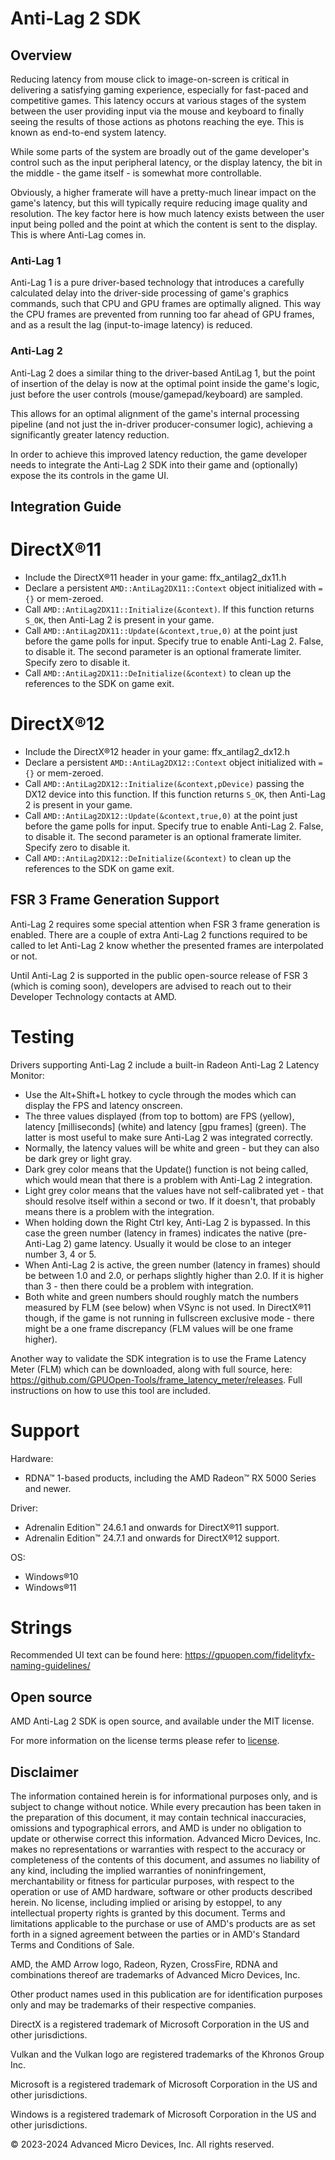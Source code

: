 # Anti-Lag 2 SDK

## Overview
Reducing latency from mouse click to image-on-screen is critical in delivering a satisfying gaming experience, especially for fast-paced and competitive games. This latency occurs at various stages of the system between the user providing input via the mouse and keyboard to finally seeing the results of those actions as photons reaching the eye. This is known as end-to-end system latency.

While some parts of the system are broadly out of the game developer's control such as the input peripheral latency, or the display latency, the bit in the middle - the game itself - is somewhat more controllable.

Obviously, a higher framerate will have a pretty-much linear impact on the game's latency, but this will typically require reducing image quality and resolution. The key factor here is how much latency exists between the user input being polled and the point at which the content is sent to the display. This is where Anti-Lag comes in.

### Anti-Lag 1
Anti-Lag 1 is a pure driver-based technology that introduces a carefully calculated delay into the driver-side processing of game's graphics commands, such that CPU and GPU frames are optimally aligned. This way the CPU frames are prevented from running too far ahead of GPU frames, and as a result the lag (input-to-image latency) is reduced.

### Anti-Lag 2
Anti-Lag 2 does a similar thing to the driver-based AntiLag 1, but the point of insertion of the delay is now at the optimal point inside the game's logic, just before the user controls (mouse/gamepad/keyboard) are sampled.

This allows for an optimal alignment of the game's internal processing pipeline (and not just the in-driver producer-consumer logic), achieving a significantly greater latency reduction.

In order to achieve this improved latency reduction, the game developer needs to integrate the Anti-Lag 2 SDK into their game and (optionally) expose the its controls in the game UI.

## Integration Guide

# DirectX®11

* Include the DirectX®11 header in your game: ffx_antilag2_dx11.h
* Declare a persistent `AMD::AntiLag2DX11::Context` object initialized with `= {}` or mem-zeroed.
* Call `AMD::AntiLag2DX11::Initialize(&context)`. If this function returns `S_OK`, then Anti-Lag 2 is present in your game.
* Call `AMD::AntiLag2DX11::Update(&context,true,0)` at the point just before the game polls for input. Specify true to enable Anti-Lag 2. False, to disable it. The second parameter is an optional framerate limiter. Specify zero to disable it.
* Call `AMD::AntiLag2DX11::DeInitialize(&context)` to clean up the references to the SDK on game exit.

# DirectX®12

* Include the DirectX®12 header in your game: ffx_antilag2_dx12.h
* Declare a persistent `AMD::AntiLag2DX12::Context` object initialized with `= {}` or mem-zeroed.
* Call `AMD::AntiLag2DX12::Initialize(&context,pDevice)` passing the DX12 device into this function. If this function returns `S_OK`, then Anti-Lag 2 is present in your game.
* Call `AMD::AntiLag2DX12::Update(&context,true,0)` at the point just before the game polls for input. Specify true to enable Anti-Lag 2. False, to disable it. The second parameter is an optional framerate limiter. Specify zero to disable it.
* Call `AMD::AntiLag2DX12::DeInitialize(&context)` to clean up the references to the SDK on game exit.

## FSR 3 Frame Generation Support
Anti-Lag 2 requires some special attention when FSR 3 frame generation is enabled. There are a couple of extra Anti-Lag 2 functions required to be called to let Anti-Lag 2 know whether the presented frames are interpolated or not.

Until Anti-Lag 2 is supported in the public open-source release of FSR 3 (which is coming soon), developers are advised to reach out to their Developer Technology contacts at AMD.

# Testing

Drivers supporting Anti-Lag 2 include a built-in Radeon Anti-Lag 2 Latency Monitor:
* Use the Alt+Shift+L hotkey to cycle through the modes which can display the FPS and latency onscreen.
* The three values displayed (from top to bottom) are FPS (yellow), latency [milliseconds] (white) and latency [gpu frames] (green). The latter is most useful to make sure Anti-Lag 2 was integrated correctly.
* Normally, the latency values will be white and green - but they can also be dark grey or light gray.
* Dark grey color means that the Update() function is not being called, which would mean that there is a problem with Anti-Lag 2 integration.
* Light grey color means that the values have not self-calibrated yet - that should resolve itself within a second or two. If it doesn't, that probably means there is a problem with the integration.
* When holding down the Right Ctrl key, Anti-Lag 2 is bypassed. In this case the green number (latency in frames) indicates the native (pre-Anti-Lag 2) game latency. Usually it would be close to an integer number 3, 4 or 5.
* When Anti-Lag 2 is active, the green number (latency in frames) should be between 1.0 and 2.0, or perhaps slightly higher than 2.0. If it is higher than 3 - then there could be a problem with integration.
* Both white and green numbers should roughly match the numbers measured by FLM (see below) when VSync is not used. In DirectX®11 though, if the game is not running in fullscreen exclusive mode - there might be a one frame discrepancy (FLM values will be one frame higher).

Another way to validate the SDK integration is to use the Frame Latency Meter (FLM) which can be downloaded, along with full source, here: https://github.com/GPUOpen-Tools/frame_latency_meter/releases. Full instructions on how to use this tool are included.

# Support

Hardware:
* RDNA™ 1-based products, including the AMD Radeon™ RX 5000 Series and newer.

Driver:
* Adrenalin Edition™ 24.6.1 and onwards for DirectX®11 support.
* Adrenalin Edition™ 24.7.1 and onwards for DirectX®12 support.

OS:
* Windows®10
* Windows®11

# Strings

Recommended UI text can be found here: https://gpuopen.com/fidelityfx-naming-guidelines/

<h2>Open source</h2>

AMD Anti-Lag 2 SDK is open source, and available under the MIT license.

For more information on the license terms please refer to [license](LICENSE.txt).

<h2>Disclaimer</h2>

The information contained herein is for informational purposes only, and is subject to change without notice. While every
precaution has been taken in the preparation of this document, it may contain technical inaccuracies, omissions and typographical
errors, and AMD is under no obligation to update or otherwise correct this information. Advanced Micro Devices, Inc. makes no
representations or warranties with respect to the accuracy or completeness of the contents of this document, and assumes no
liability of any kind, including the implied warranties of noninfringement, merchantability or fitness for particular purposes, with
respect to the operation or use of AMD hardware, software or other products described herein. No license, including implied or
arising by estoppel, to any intellectual property rights is granted by this document. Terms and limitations applicable to the purchase
or use of AMD's products are as set forth in a signed agreement between the parties or in AMD's Standard Terms and Conditions
of Sale.

AMD, the AMD Arrow logo, Radeon, Ryzen, CrossFire, RDNA and combinations thereof are trademarks of Advanced Micro Devices, Inc.

Other product names used in this publication are for identification purposes only and may be trademarks of their respective companies.

DirectX is a registered trademark of Microsoft Corporation in the US and other jurisdictions.

Vulkan and the Vulkan logo are registered trademarks of the Khronos Group Inc.

Microsoft is a registered trademark of Microsoft Corporation in the US and other jurisdictions.

Windows is a registered trademark of Microsoft Corporation in the US and other jurisdictions.

© 2023-2024 Advanced Micro Devices, Inc. All rights reserved.
